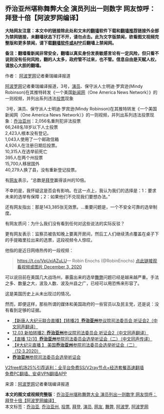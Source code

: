  <h2>乔治亚州堪称舞弊大全 演员列出一则数字 网友惊呼：拜登十倍【阿波罗网编译】</h2> <p class="notice"><b>大陆网友注意：本文中的链接除此处和文末的<a href="https://github.com/bannedbook/fanqiang" >翻墙</a>软件下载和<a href="https://github.com/killgcd/justmysocks/blob/master/README.md">翻墙推荐</a>链接外全部为禁网链接，未翻墙状态下打不开，请勿点击。此为文字版禁闻，欲看图文视频完整版和更多禁闻，请下载<a href="https://github.com/bannedbook/fanqiang">翻墙软件或APP</a>后翻墙上禁闻网。</p><p>备注：翻墙看新闻非常安全，翻墙以真实身份发表敏感言论有一定风险，但只看不说则没有任何风险，翻的人太多，政府管不过来，也不管。信息自由是天赋人权，请放心大胆的翻墙。</b></p>  <div class="entry"> <p>作者： <span class='wp_keywordlink_affiliate'><a href="https://www.aboluowang.com/" title="阿波罗网" target="_blank">阿波罗网</a></span>记者秦瑞编译报道</p> <p id="summary"><a href="https://www.bannedbook.org/bnews/tag/%e9%98%bf%e6%b3%a2%e7%bd%97%e7%bd%91/" class="st_tag internal_tag" rel="tag" title="标签 阿波罗网 下的日志">阿波罗网</a>记者秦瑞编译报道，3号，<a href="https://www.bannedbook.org/bnews/tag/%e6%bc%94%e5%91%98/" class="st_tag internal_tag" rel="tag" title="标签 演员 下的日志">演员</a>、保守派人士明迪⋅罗宾逊(Mindy Robinson)在其推特转发《一个美国<span class='wp_keywordlink_affiliate'><a href="https://www.bannedbook.org/" title="新闻网">新闻网</a></span>（One America News Network）》的一则视频，并列出系列违法<a href="https://www.bannedbook.org/bnews/tag/%E6%8A%95%E7%A5%A8/" class="st_tag internal_tag" rel="tag" title="标签 投票 下的日志">投票</a>现象</p> <p>&nbsp;3号，演员、保守派人士明迪⋅罗宾逊(Mindy Robinson)在其推特转发《一个美国新闻网（One America News Network）》的一则视频，并列出系列违法投票现象：<a href="https://www.bannedbook.org/bnews/tag/%e4%b9%94%e6%b2%bb%e4%ba%9a%e5%b7%9e/" class="st_tag internal_tag" rel="tag" title="标签 乔治亚州 下的日志">乔治亚州</a>：2,056名重刑犯非法投票<br />66,248名18岁以下人士投票&nbsp;<br />2,423人根本没有登记。<br />1,043人使用了一个邮政信箱<br />4,926人在注册日期后投票。<br />10,315人在选举前死亡<br />395人在两个州投票<br />15,700人移居国外<br />40,279人换了县，没有重新登记投票。</p> <p>有<a href="https://www.bannedbook.org/bnews/tag/%e7%bd%91%e5%8f%8b/" class="st_tag internal_tag" rel="tag" title="标签 网友 下的日志">网友</a>表示，“总数是<a href="https://www.bannedbook.org/bnews/tag/%e6%8b%9c%e7%99%bb/" class="st_tag internal_tag" rel="tag" title="标签 拜登 下的日志">拜登</a>赢得该州的10倍。</p>  <p>不幸的是，我怀疑这是否会有影响。在这一点上，我认为我们的选择是：1：要求未来的选举有保障；2：如果他们不兑现我们要想办法。”</p> <p>还有网友指出：那是143,385张无效票。&#8230;重要问题是，一个不安全可靠的选举制度。</p> <p>有网友质问：为什么我们没有看到任何对这些说法的实际反驳？</p> <p>更有网友表示：监察员被告知晚上要离开房间，然后工人们继续清点覆盖在桌子下的手提箱里拉出来的选票，这段视频令人惊叹。</p>  <p>他指的是近日网络热传的一段视频：</p> <blockquote><p><a href="https://t.co/VpUxiAZuLU">https://t.co/VpUxiAZuLU</a>— Robin Enochs (@RobinEnochs) <a href="https://twitter.com/RobinEnochs/status/1334645694485983233?ref_src=twsrc%5Etfw">点此链接观看视频或图片 December 3, 2020</a></p></blockquote> <p>可以说目前在美国几大战场州，暴露出来的选举<a href="https://www.bannedbook.org/bnews/tag/%E8%88%9E%E5%BC%8A/" class="st_tag internal_tag" rel="tag" title="标签 舞弊 下的日志">舞弊</a>问题已经是越来越严重。手法之多、数量之大，波及人数、波及州县之广，已经可以用恐怖来形容了。</p> <p>这是美国历史上从未出现过的情况。</p>  <p>然而，即便这样，那些所谓的媒体和美国政府的一些官员以及民主党，还是说：没有看到足够的证据。</p> <ul class='op-related-articles' title='相关阅读'> <li><a href='https://www.bannedbook.org/bnews/bannedvideo/20201204/1441743.html' target='_blank'>【新唐人大纪元联合直播】【转播2】<b>乔治亚州</b>参议院司法委员会 听证会2（中文同声翻译）</a></li> <li><a href='https://www.bannedbook.org/bnews/bannedvideo/20201204/1441742.html' target='_blank'>12.03 新拍转播2: <b>乔治亚州</b>参议院司法委员会 听证会2（中文同声翻译）</a></li> <li><a href='https://www.bannedbook.org/bnews/bannedvideo/20201204/1441740.html' target='_blank'>【直播 12/3】<b>乔治亚州</b>参院司法委员会选举听证会（二）（中文同声传译）</a></li> <li><a href='https://www.bannedbook.org/bnews/bannedvideo/20201204/1441735.html' target='_blank'>【#大纪元直播 】 美国<b>乔治亚州</b>参院司法委员会选举听证会（二）（12·3.2020）</a></li> <li><a href='https://www.bannedbook.org/bnews/taiwannews/20201204/1441732.html' target='_blank'><b>乔治亚州</b>参院司法委员会选举听证会</a></li> </ul> <p class="texttj"> <a href="https://www.bannedbook.org/forum23/topic22702.html" target="_blank">V2free机场25%引荐返利：全平台免费SS/V2ray节点+经济套餐高速翻墙</a><br/> <a href="https://github.com/bannedbook/fanqiang/wiki/%E7%A6%81%E9%97%BB%E7%BD%91%E5%AE%89%E5%8D%93%E7%BF%BB%E5%A2%99%E6%96%B0%E9%97%BBAPP" target="_blank">免费PC翻墙、安卓VPN翻墙APP</a></p><p> 来源：<a href="https://www.aboluowang.com/2020/1204/1530425.html" target="_blank">阿波罗网</a>记者秦瑞编译报道 </p><a name='sharetosocial'></a>       <div><b>本文的图文或视频完整版</b>：<a href='https://www.bannedbook.org/bnews/topimagenews/20201204/1441990.html'>乔治亚州堪称舞弊大全 演员列出一则数字 网友惊呼：拜登十倍【阿波罗网编译】</a></div>  </div><!--END ENTRY--> <div class="postfooter"> <div>本文标签：<a href="https://www.bannedbook.org/bnews/tag/%E4%B9%94%E6%B2%BB%E4%BA%9A/" rel="tag">乔治亚</a>, <a href="https://www.bannedbook.org/bnews/tag/%e4%b9%94%e6%b2%bb%e4%ba%9a%e5%b7%9e/" rel="tag">乔治亚州</a>, <a href="https://www.bannedbook.org/bnews/tag/%E6%8A%95%E7%A5%A8/" rel="tag">投票</a>, <a href="https://www.bannedbook.org/bnews/tag/%e6%8b%9c%e7%99%bb/" rel="tag">拜登</a>, <a href="https://www.bannedbook.org/bnews/tag/%e6%bc%94%e5%91%98/" rel="tag">演员</a>, <a href="https://www.bannedbook.org/bnews/tag/%e7%bd%91%e5%8f%8b/" rel="tag">网友</a>, <a href="https://www.bannedbook.org/bnews/tag/%E8%88%9E%E5%BC%8A/" rel="tag">舞弊</a>, <a href="https://www.bannedbook.org/bnews/tag/%E9%98%BF%E6%B3%A2%E7%BD%97/" rel="tag">阿波罗</a>, <a href="https://www.bannedbook.org/bnews/tag/%e9%98%bf%e6%b3%a2%e7%bd%97%e7%bd%91/" rel="tag">阿波罗网</a></div>  </div><!--END POSTFOOTER--> 